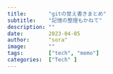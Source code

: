 ```yaml
---
title:       "gitの覚え書きまとめ"
subtitle:    "記憶の整理もかねて"
description: ""
date:        2023-04-05
author:      "sora"
image:       ""
tags:        ["tech", "memo"]
categories:  ["Tech" ]
---
```

